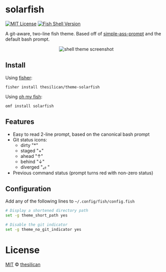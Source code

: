 # solarfish
[![MIT License](https://img.shields.io/badge/license-MIT-007EC7.svg)](/LICENSE)
[![Fish Shell Version](https://img.shields.io/badge/fish-v3.6.4-007EC7.svg)](https://fishshell.com)

A git-aware, two-line fish theme. Based off of [simple-ass-prompt](https://github.com/lfiolhais/theme-simple-ass-prompt) and the default bash prompt.

<p align="center">
<img src="https://i.imgur.com/601hz24.png" alt="shell theme screenshot">
</p>

## Install

Using [fisher](https://github.com/joxji/fisher):
```
fisher install thesilican/theme-solarfish
```

Using [oh my fish](https://www.github.com/oh-my-fish/oh-my-fish):

```
omf install solarfish
```

## Features

- Easy to read 2-line prompt, based on the canonical bash prompt
- Git status icons:
  - dirty "\*"
  - staged "+"
  - ahead "↑"
  - behind "↓"
  - diverged "⥄ "
- Previous command status (prompt turns red with non-zero status)

## Configuration

Add any of the following lines to `~/.config/fish/config.fish`

```bash
# Display a shortened directory path
set -g theme_short_path yes

# Disable the git indicator
set -g theme_no_git_indicator yes
```

# License

[MIT](https://opensource.org/licenses/MIT) © [thesilican](https://github.com/thesilican)
